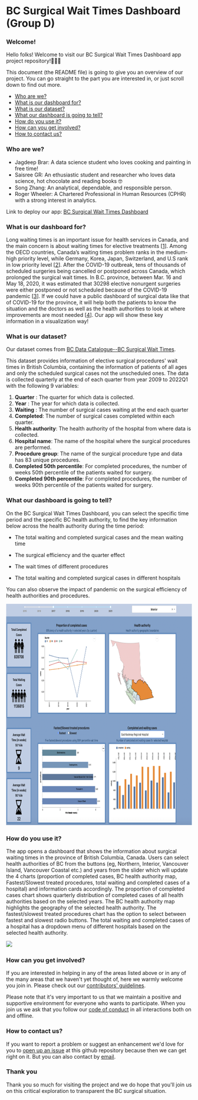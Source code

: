 # BC Surgical Wait Times Dashboard (Group D)



### Welcome!

Hello folks!  Welcome to visit our BC Surgical Wait Times Dashboard app project repository!👏👏👏

This document (the README file) is going to give you an overview of our project. You can go straight to the part you are interested in, or just scroll down to find out more.

* [Who are we?](#who-are-we)
* [What is our dashboard for?](#what-is-our-dashboard-for)
* [What is our dataset?](#what-is-our-dataset)
* [What our dashboard is going to tell?](#what-our-dashboard-is-going-to-tell)
* [How do you use it?](#how-do-you--use-it)
* [How can you get involved?](#get-involved)
* [How to contact us?](#how-to-contact-us)



### Who are we?

- Jagdeep Brar: A data science student who loves cooking and painting in free time! 
- Saisree GR: An ethusiastic student and researcher who loves data science, hot chocolate and reading books 🤓
- Song Zhang: An analytical, dependable, and responsible person.
- Roger Wheeler: A Chartered Professional in Human Resources (CPHR) with a strong interest in analytics.

Link to deploy our app: [BC Surgical Wait Times Dashboard](https://surgical-wait-times-bc-canada.herokuapp.com/)    
    


### What is our dashboard for?

Long waiting times is an important issue for health services in Canada, and the main concern is about waiting times for elective treatments [[1]("https://www.oecd-ilibrary.org/social-issues-migration-health/waiting-times-for-health-services_242e3c8c-en")]. Among the OECD countries, Canada’s waiting times problem ranks in the medium-high priority level, while Germany, Korea, Japan, Switzerland, and U.S rank in low priority level [[2]("https://www.oecd-ilibrary.org/sites/242e3c8c-en/1/3/1/index.html?itemId=/content/publication/242e3c8c-en&_csp_=e90031be7ce6b03025f09a0c506286b0&itemIGO=oecd&itemContentType=book#chapter-d1e287")]. After the COVID-19 outbreak, tens of thousands of scheduled surgeries being cancelled or postponed across Canada, which prolonged the surgical wait times. In B.C. province, between Mar. 16 and May 18, 2020, it was estimated that 30298 elective nonurgent surgeries were either postponed or not scheduled because of the COVID-19 pandemic [[3]("https://www2.gov.bc.ca/assets/gov/health/conducting-health-research/surgical-renewal-plan.pdf")]. If we could have a public dashboard of surgical data like that of COVID-19 for the province, it will help both the patients to know the situation and the doctors as well as the health authorities to look at where improvements are most needed [[4]("https://bc.ctvnews.ca/b-c-doctors-criticize-top-down-approach-and-government-secrecy-as-minister-defends-surgical-strategy-1.5767547")]. Our app will show these key information in a visualization way!


### What is our dataset?

Our dataset comes from [BC Data Catalogue--BC Surgical Wait Times](https://catalogue.data.gov.bc.ca/dataset/bc-surgical-wait-times/resource/f294562c-a6fd-4d7f-8f99-c51c91891c67).

This dataset provides information of elective surgical procedures' wait times in British Columbia, containing the information of patients of all ages and only the scheduled surgical cases not the unscheduled ones. The data is collected quarterly at the end of each quarter from year 2009 to 2022Q1 with the following 9 variables:

1. **Quarter** : The quarter for which data is collected.
2. **Year** : The year for which data is collected.
3. **Waiting** : The number of surgical cases waiting at the end each quarter 
4. **Completed**: The number of surgical cases completed within each quarter.
5. **Health authority**: The health authority of the hospital from where data is collected.
6. **Hospital name**: The name of the hospital where the surgical procedures are performed.
7. **Procedure group**: The name of the surgical procedure type and data has 83 unique procedures.
8. **Completed 50th percentile**: For completed procedures, the number of weeks 50th percentile of the patients waited for surgery.
9. **Completed 90th percentile**: For completed procedures, the number of weeks 90th percentile of the patients waited for surgery.


### What our dashboard is going to tell?

On the BC Surgical Wait Times Dashboard, you can select the specific time period and the specific BC health authority, to find the key information below across the health authority during the time period:

- The total waiting and completed surgical cases and the mean waiting time 

- The surgical efficiency and the quarter effect

- The wait times of different procedures

- The total waiting and completed surgical cases in different hospitals

You can also observe the impact of pandemic on the surgical efficiency of health authorities and procedures.


<img src ="assets/BCsurgicalDashboard_final.png" width="1000px" height="600px">


### How do you use it?

The app opens a dashboard that shows the information about surgical waiting times in the province of British Columbia, Canada. Users can select health authorities of BC from the buttons (eg, Northern, Interior, Vancouver Island, Vancouver Coastal etc.) and years from the slider which will update the 4 charts (proportion of completed cases, BC health authority map, Fastest/Slowest treated procedures, total waiting and completed cases of a hospital) and information cards accordingly. The proportion of completed cases chart shows quarterly distribution of completed cases of all health authorities based on the selected years. The BC health authority map highlights the geography of the selected health authority. The fastest/slowest treated procedures chart has the option to select between fastest and slowest radio buttons. The total waiting and completed cases of a hospital has a dropdown menu of different hospitals based on the selected health authority.

![](assets/prototype_final.gif)


### How can you get involved?

If you are interested in helping in any of the areas listed above or in any of the many areas that we haven't yet thought of, here we warmly welcome you join in. Please check out our [contributors' guidelines](CONTRIBUTING.md).

Please note that it's very important to us that we maintain a positive and supportive environment for everyone who wants to participate. When you join us we ask that you follow our [code of conduct](CODE_OF_CONDUCT.md) in all interactions both on and offline.


### How to contact us?

If you want to report a problem or suggest an enhancement we'd love for you to [open up an issue](https://github.com/ubco-mds-2021-labs/dashboard1-group-d/issues) at this github repository because then we can get right on it. But you can also contact by [email](sngchng@gmail.com).



### Thank you

Thank you so much for visiting the project and we do hope that you'll join us on this critical exploration to transparent the BC surgical situation.




